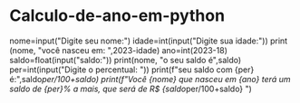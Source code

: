 # Calculo-de-ano-em-python

nome=input("Digite seu nome:")
idade=int(input("Digite sua idade:"))
print (nome, "você nasceu em: ",2023-idade)
ano=int(2023-18)
saldo=float(input("saldo:"))
print(nome, "o seu saldo é",saldo)
per=int(input("Digite o percentual: "))
print(f"seu saldo com {per} é:",saldo*per/100+saldo)
print(f"Você {nome} que nasceu em {ano} terá um saldo de {per}% a mais, que será de R$ {saldo*per/100+saldo} ")


